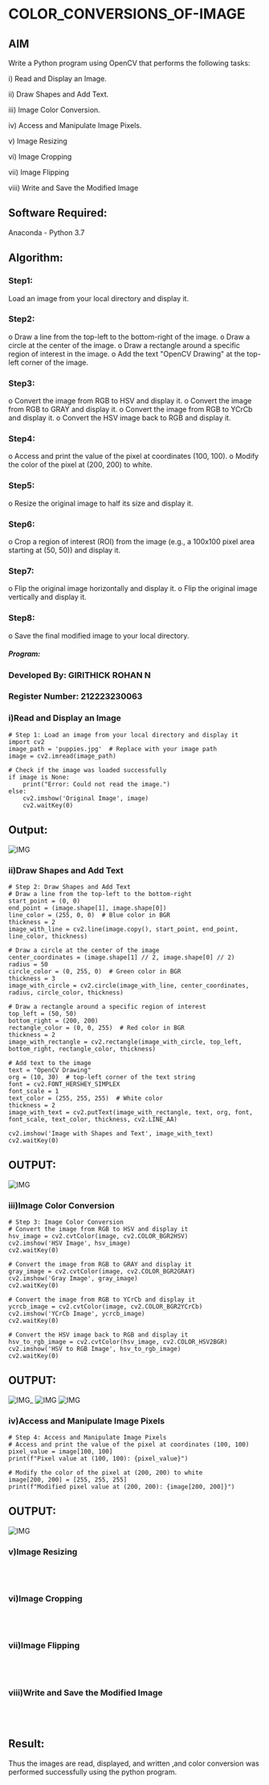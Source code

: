 # COLOR_CONVERSIONS_OF-IMAGE
## AIM
Write a Python program using OpenCV that performs the following tasks:

i) Read and Display an Image.

ii) 	Draw Shapes and Add Text.

iii) Image Color Conversion.

iv) Access and Manipulate Image Pixels.

v) Image Resizing

vi) Image Cropping

vii) Image Flipping

viii)	Write and Save the Modified Image


## Software Required:
Anaconda - Python 3.7
## Algorithm:
### Step1:
Load an image from your local directory and display it.
### Step2:
o	Draw a line from the top-left to the bottom-right of the image.
o	Draw a circle at the center of the image.
o	Draw a rectangle around a specific region of interest in the image.
o	Add the text "OpenCV Drawing" at the top-left corner of the image.

### Step3:
o	Convert the image from RGB to HSV and display it.
o	Convert the image from RGB to GRAY and display it.
o	Convert the image from RGB to YCrCb and display it.
o	Convert the HSV image back to RGB and display it.

### Step4:
o	Access and print the value of the pixel at coordinates (100, 100).
o	Modify the color of the pixel at (200, 200) to white.

### Step5:
o	Resize the original image to half its size and display it.
### Step6:
o	Crop a region of interest (ROI) from the image (e.g., a 100x100 pixel area starting at (50, 50)) and display it.
### Step7:
o	Flip the original image horizontally and display it.
o	Flip the original image vertically and display it.

### Step8:
o	Save the final modified image to your local directory.


##### Program:
### Developed By: GIRITHICK ROHAN N
### Register Number: 212223230063




### i)Read and Display an Image
```
# Step 1: Load an image from your local directory and display it
import cv2
image_path = 'puppies.jpg'  # Replace with your image path
image = cv2.imread(image_path)

# Check if the image was loaded successfully
if image is None:
    print("Error: Could not read the image.")
else:
    cv2.imshow('Original Image', image)
    cv2.waitKey(0)
```
## Output:
![IMG](https://raw.githubusercontent.com/Girithickrohan/COLOR_CONVERSIONS_OF-IMAGE/main/1.png)

### ii)Draw Shapes and Add Text
```
# Step 2: Draw Shapes and Add Text
# Draw a line from the top-left to the bottom-right
start_point = (0, 0)
end_point = (image.shape[1], image.shape[0])
line_color = (255, 0, 0)  # Blue color in BGR
thickness = 2
image_with_line = cv2.line(image.copy(), start_point, end_point, line_color, thickness)

# Draw a circle at the center of the image
center_coordinates = (image.shape[1] // 2, image.shape[0] // 2)
radius = 50
circle_color = (0, 255, 0)  # Green color in BGR
thickness = 3
image_with_circle = cv2.circle(image_with_line, center_coordinates, radius, circle_color, thickness)

# Draw a rectangle around a specific region of interest
top_left = (50, 50)
bottom_right = (200, 200)
rectangle_color = (0, 0, 255)  # Red color in BGR
thickness = 2
image_with_rectangle = cv2.rectangle(image_with_circle, top_left, bottom_right, rectangle_color, thickness)

# Add text to the image
text = "OpenCV Drawing"
org = (10, 30)  # top-left corner of the text string
font = cv2.FONT_HERSHEY_SIMPLEX
font_scale = 1
text_color = (255, 255, 255)  # White color
thickness = 2
image_with_text = cv2.putText(image_with_rectangle, text, org, font, font_scale, text_color, thickness, cv2.LINE_AA)

cv2.imshow('Image with Shapes and Text', image_with_text)
cv2.waitKey(0)
```
## OUTPUT:
![IMG](https://raw.githubusercontent.com/Girithickrohan/COLOR_CONVERSIONS_OF-IMAGE/main/2.png)

### iii)Image Color Conversion
```
# Step 3: Image Color Conversion
# Convert the image from RGB to HSV and display it
hsv_image = cv2.cvtColor(image, cv2.COLOR_BGR2HSV)
cv2.imshow('HSV Image', hsv_image)
cv2.waitKey(0)

# Convert the image from RGB to GRAY and display it
gray_image = cv2.cvtColor(image, cv2.COLOR_BGR2GRAY)
cv2.imshow('Gray Image', gray_image)
cv2.waitKey(0)

# Convert the image from RGB to YCrCb and display it
ycrcb_image = cv2.cvtColor(image, cv2.COLOR_BGR2YCrCb)
cv2.imshow('YCrCb Image', ycrcb_image)
cv2.waitKey(0)

# Convert the HSV image back to RGB and display it
hsv_to_rgb_image = cv2.cvtColor(hsv_image, cv2.COLOR_HSV2BGR)
cv2.imshow('HSV to RGB Image', hsv_to_rgb_image)
cv2.waitKey(0)
```
## OUTPUT:
![IMG](https://raw.githubusercontent.com/Girithickrohan/COLOR_CONVERSIONS_OF-IMAGE/main/3a.png)_
![IMG](https://raw.githubusercontent.com/Girithickrohan/COLOR_CONVERSIONS_OF-IMAGE/main/3b.png)
![IMG](https://raw.githubusercontent.com/Girithickrohan/COLOR_CONVERSIONS_OF-IMAGE/main/3c.png)

### iv)Access and Manipulate Image Pixels
```
# Step 4: Access and Manipulate Image Pixels
# Access and print the value of the pixel at coordinates (100, 100)
pixel_value = image[100, 100]
print(f"Pixel value at (100, 100): {pixel_value}")

# Modify the color of the pixel at (200, 200) to white
image[200, 200] = [255, 255, 255]
print(f"Modified pixel value at (200, 200): {image[200, 200]}")
```
## OUTPUT:
![IMG]()

### v)Image Resizing
<br>
<br>

### vi)Image Cropping
<br>
<br>

### vii)Image Flipping
<br>
<br>

### viii)Write and Save the Modified Image
<br>
<br>






## Result:
Thus the images are read, displayed, and written ,and color conversion was performed  successfully using the python program.







